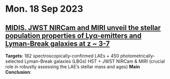 # Mon. 18 Sep 2023

## [MIDIS. JWST NIRCam and MIRI unveil the stellar population properties of Lyα-emitters and Lyman-Break galaxies at z ~ 3-7](https://arxiv.org/pdf/2309.08515.pdf)
**Targets**: 182 spectroscopically-confirmed LAEs + 450 photometrically-selected Lyman-Break galaxies (LBGs)
HST + JWST NIRCam & MIRI (crucial role in robustly assessing the LAE’s stellar mass and ages)
**Main Conclusion**:  
